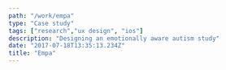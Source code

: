 ```yaml
---
path: "/work/empa"
type: "Case study"
tags: ["research","ux design", "ios"]
description: "Designing an emotionally aware autism study"
date: "2017-07-18T13:35:13.234Z"
title: "Empa"
---
```

